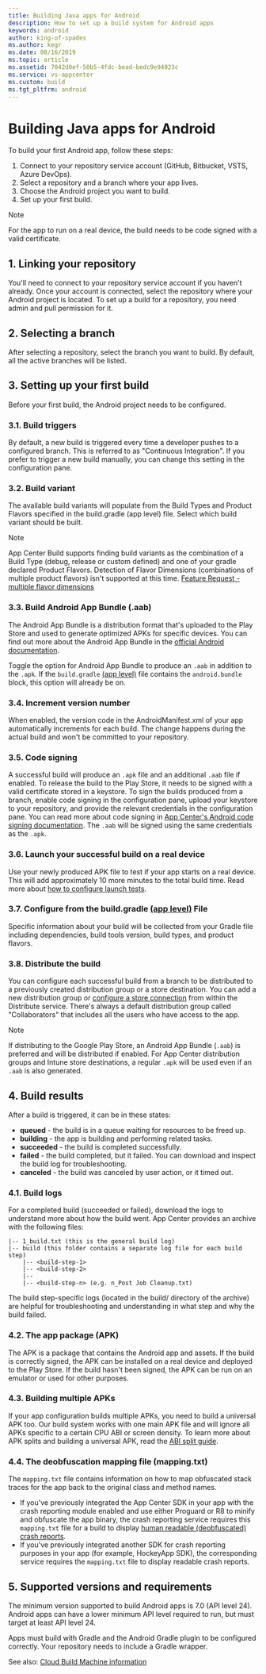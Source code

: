 ```yaml
---
title: Building Java apps for Android
description: How to set up a build system for Android apps
keywords: android
author: king-of-spades
ms.author: kegr
ms.date: 08/16/2019
ms.topic: article
ms.assetid: 7042d0ef-50b5-4fdc-bead-bedc9e94923c
ms.service: vs-appcenter
ms.custom: build
ms.tgt_pltfrm: android
---
```


# Building Java apps for Android
To build your first Android app, follow these steps:

1. Connect to your repository service account (GitHub, Bitbucket, VSTS, Azure DevOps).
2. Select a repository and a branch where your app lives.
3. Choose the Android project you want to build.
4. Set up your first build.

> [!NOTE]
> For the app to run on a real device, the build needs to be code signed with a valid certificate.

## 1. Linking your repository
You'll need to connect to your repository service account if you haven't already. Once your account is connected, select the repository where your Android project is located. To set up a build for a repository, you need admin and pull permission for it.

## 2. Selecting a branch
After selecting a repository, select the branch you want to build. By default, all the active branches will be listed.

## 3. Setting up your first build
Before your first build, the Android project needs to be configured.

### 3.1. Build triggers
By default, a new build is triggered every time a developer pushes to a configured branch. This is referred to as "Continuous Integration". If you prefer to trigger a new build manually, you can change this setting in the configuration pane.

### 3.2. Build variant
The available build variants will populate from the Build Types and Product Flavors specified in the build.gradle (app level) file. Select which build variant should be built.

> [!NOTE]
> App Center Build supports finding build variants as the combination of a Build Type (debug, release or custom defined) and one of your gradle declared Product Flavors. Detection of Flavor Dimensions (combinations of multiple product flavors) isn't supported at this time. [Feature Request - multiple flavor dimensions](https://github.com/microsoft/appcenter/issues/32)

### 3.3. Build Android App Bundle (.aab)
The Android App Bundle is a distribution format that's uploaded to the Play Store and used to generate optimized APKs for specific devices. You can find out more about the Android App Bundle in the [official Android documentation](https://developer.android.com/guide/app-bundle/).

Toggle the option for Android App Bundle to produce an `.aab` in addition to the `.apk`. If the `build.gradle` [(app level)](https://developer.android.com/studio/build) file contains the `android.bundle` block, this option will already be on.

### 3.4. Increment version number
When enabled, the version code in the AndroidManifest.xml of your app automatically increments for each build. The change happens during the actual build and won't be committed to your repository.

### 3.5. Code signing
A successful build will produce an `.apk` file and an additional `.aab` file if enabled. To release the build to the Play Store, it needs to be signed with a valid certificate stored in a keystore. To sign the builds produced from a branch, enable code signing in the configuration pane, upload your keystore to your repository, and provide the relevant credentials in the configuration pane. You can read more about code signing in [App Center's Android code signing documentation](~/build/android/code-signing.md). The `.aab` will be signed using the same credentials as the `.apk`.

### 3.6. Launch your successful build on a real device
Use your newly produced APK file to test if your app starts on a real device. This will add approximately 10 more minutes to the total build time. Read more about [how to configure launch tests](~/build/build-test-integration.md).

### 3.7. Configure from the build.gradle [(app level)](https://developer.android.com/studio/build) File
Specific information about your build will be collected from your Gradle file including dependencies, build tools version, build types, and product flavors.

### 3.8. Distribute the build
You can configure each successful build from a branch to be distributed to a previously created distribution group or a store destination. You can add a new distribution group or [configure a store connection](~/distribution/stores/index.md) from within the Distribute service. There's always a default distribution group called "Collaborators" that includes all the users who have access to the app.

> [!NOTE]
> If distributing to the Google Play Store, an Android App Bundle (`.aab`) is preferred and will be distributed if enabled. For App Center distribution groups and Intune store destinations, a regular `.apk` will be used even if an `.aab` is also generated.

## 4. Build results
After a build is triggered, it can be in these states:

* **queued** -  the build is in a queue waiting for resources to be freed up.
* **building** - the app is building and performing related tasks.
* **succeeded** - the build is completed successfully.
* **failed** - the build completed, but it failed. You can download and inspect the build log for troubleshooting.
* **canceled** - the build was canceled by user action, or it timed out.

### 4.1. Build logs
For a completed build (succeeded or failed), download the logs to understand more about how the build went. App Center provides an archive with the following files:

```text
|-- 1_build.txt (this is the general build log)
|-- build (this folder contains a separate log file for each build step)
    |-- <build-step-1>
    |-- <build-step-2>
    |--
    |-- <build-step-n> (e.g. n_Post Job Cleanup.txt)
```

The build step-specific logs (located in the build/ directory of the archive) are helpful for troubleshooting and understanding in what step and why the build failed.

### 4.2. The app package (APK)
The APK is a package that contains the Android app and assets. If the build is correctly signed, the APK can be installed on a real device and deployed to the Play Store. If the build hasn't been signed, the APK can be run on an emulator or used for other purposes.

### 4.3. Building multiple APKs
If your app configuration builds multiple APKs, you need to build a universal APK too. Our build system works with one main APK file and will ignore all APKs specific to a certain CPU ABI or screen density. To learn more about APK splits and building a universal APK, read the [ABI split guide](https://developer.android.com/studio/build/configure-apk-splits.html#configure-abi-split).

### 4.4. The deobfuscation mapping file (mapping.txt)
The `mapping.txt` file contains information on how to map obfuscated stack traces for the app back to the original class and method names.

* If you've previously integrated the App Center SDK in your app with the crash reporting module enabled and use either Proguard or R8 to minify and obfuscate the app binary, the crash reporting service requires this `mapping.txt` file for a build to display [human readable (deobfuscated) crash reports](~/diagnostics/Android-Deobfuscation.md).
* If you've previously integrated another SDK for crash reporting purposes in your app (for example, HockeyApp SDK), the corresponding service requires the `mapping.txt` file to display readable crash reports.

## 5. Supported versions and requirements
The minimum version supported to build Android apps is 7.0 (API level 24). Android apps can have a lower minimum API level required to run, but must target at least API level 24. 

Apps must build with Gradle and the Android Gradle plugin to be configured correctly. Your repository needs to include a Gradle wrapper.

See also: [Cloud Build Machine information](~/build/software.md)
